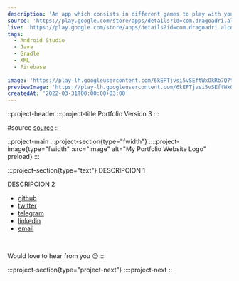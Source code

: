 ```yaml
---
description: 'An app which consists in different games to play with your friends. Youll be able to play games as: Truth or Dare, Never Have I Ever, Times Up, draw words, fake or true, etc. Have a try! Youll have a lot of fun!'
source: 'https://play.google.com/store/apps/details?id=com.dragoadri.alcoapp&hl=es&gl=US'
live: 'https://play.google.com/store/apps/details?id=com.dragoadri.alcoapp&hl=es&gl=US'
tags:
  - Android Studio
  - Java
  - Gradle
  - XML
  - Firebase
  
image: 'https://play-lh.googleusercontent.com/6kEPTjvsi5vSEftWxOkRb7Q7t9e7mrm1LjLCmXvk3kYUf7SnTgEY7a1cxXbd6csg_N4=w240-h480'
previewImage: 'https://play-lh.googleusercontent.com/6kEPTjvsi5vSEftWxOkRb7Q7t9e7mrm1LjLCmXvk3kYUf7SnTgEY7a1cxXbd6csg_N4=w240-h480'
createdAt: '2022-03-31T00:00:00+03:00'
---
```


::project-header
:::project-title
Portfolio Version 3
:::

#source
[source](https://github.com/logotip4ik/portfolio)
::

::project-main
:::project-section{type="fwidth"}
::::project-image{type="fwidth" :src="image" alt="My Portfolio Website Logo" preload}
:::

:::project-section{type="text"}
DESCRIPCION 1

DESCRIPCION 2
- [github](https://github.com/DRAGOADRI)
- [twitter](https://twitter.com/dragoadri_)
- [telegram](https://t.me/dragoadri)
- [linkedin](https://www.linkedin.com/in/adrian-c-g-78a295b3/)
- [email](mailto:dragoadri@gmail.com)

<br />

Would love to hear from you :wink:
:::

:::project-section{type="project-next"}
::::project-next
::
